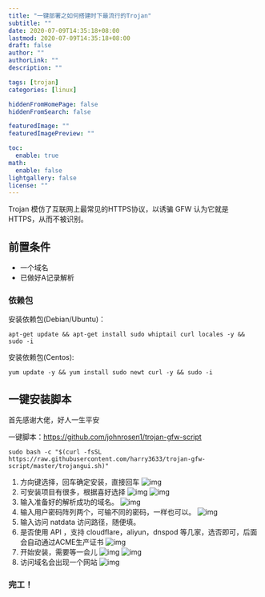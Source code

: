 ```yaml
---
title: "一键部署之如何搭建时下最流行的Trojan"
subtitle: ""
date: 2020-07-09T14:35:18+08:00
lastmod: 2020-07-09T14:35:18+08:00
draft: false
author: ""
authorLink: ""
description: ""

tags: [trojan]
categories: [linux]

hiddenFromHomePage: false
hiddenFromSearch: false

featuredImage: ""
featuredImagePreview: ""

toc:
  enable: true
math:
  enable: false
lightgallery: false
license: ""
---
```


Trojan 模仿了互联网上最常见的HTTPS协议，以诱骗 GFW 认为它就是 HTTPS，从而不被识别。

<!--more-->

## 前置条件

- 一个域名
- 已做好A记录解析

### 依赖包

安装依赖包(Debian/Ubuntu)：

```linux
apt-get update && apt-get install sudo whiptail curl locales -y && sudo -i
```

安装依赖包(Centos):

```linux
yum update -y && yum install sudo newt curl -y && sudo -i
```

## 一键安装脚本

首先感谢大佬，好人一生平安

一键脚本：https://github.com/johnrosen1/trojan-gfw-script

```linux
sudo bash -c "$(curl -fsSL https://raw.githubusercontent.com/harry3633/trojan-gfw-script/master/trojangui.sh)"
```

1. 方向键选择，回车确定安装，直接回车
   ![img](https://nashome-image-bucket.oss-cn-shanghai.aliyuncs.com/Images/Trojan/1.png)
2. 可安装项目有很多，根据喜好选择
   ![img](https://nashome-image-bucket.oss-cn-shanghai.aliyuncs.com/Images/Trojan/2.png)
   ![img](https://nashome-image-bucket.oss-cn-shanghai.aliyuncs.com/Images/Trojan/3.png)
3. 输入准备好的解析成功的域名。
   ![img](https://nashome-image-bucket.oss-cn-shanghai.aliyuncs.com/Images/Trojan/4.png)
4. 输入用户密码阵列两个，可输不同的密码，一样也可以。
   ![img](https://nashome-image-bucket.oss-cn-shanghai.aliyuncs.com/Images/Trojan/5.png)
5. 输入访问 natdata 访问路径，随便填。
6. 是否使用 API ，支持 cloudflare，aliyun，dnspod 等几家，选否即可，后面会自动通过ACME生产证书
   ![img](https://nashome-image-bucket.oss-cn-shanghai.aliyuncs.com/Images/Trojan/6.png)
7. 开始安装，需要等一会儿
   ![img](https://nashome-image-bucket.oss-cn-shanghai.aliyuncs.com/Images/Trojan/7.png)
   ![img](https://nashome-image-bucket.oss-cn-shanghai.aliyuncs.com/Images/Trojan/8.png)
8. 访问域名会出现一个网站
   ![img](https://nashome-image-bucket.oss-cn-shanghai.aliyuncs.com/Images/Trojan/9.png)

### 完工！

